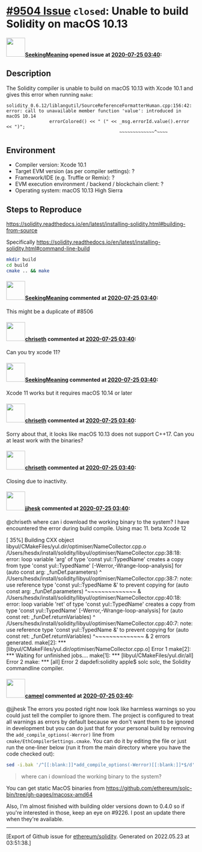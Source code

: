 # [\#9504 Issue](https://github.com/ethereum/solidity/issues/9504) `closed`: Unable to build Solidity on macOS 10.13

#### <img src="https://avatars.githubusercontent.com/u/57611653?u=287af43ff05cf1dd633a3ab7525a95c4bcf50824&v=4" width="50">[SeekingMeaning](https://github.com/SeekingMeaning) opened issue at [2020-07-25 03:40](https://github.com/ethereum/solidity/issues/9504):

<!--## Prerequisites

- First, many thanks for taking part in the community. We really appreciate that.
- We realize there is a lot of information requested here. We ask only that you do your best to provide as much information as possible so we can better help you.
- Support questions are better asked in one of the following locations:
	- [Solidity chat](https://gitter.im/ethereum/solidity)
	- [Stack Overflow](https://ethereum.stackexchange.com/)
- Ensure the issue isn't already reported.
- The issue should be reproducible with the latest solidity version; however, this isn't a hard requirement and being reproducible with an older version is sufficient.
-->

## Description

<!--Please shortly describe the bug you have found, and what you expect instead.-->

The Solidity compiler is unable to build on macOS 10.13 with Xcode 10.1 and gives this error when running `make`:

```
solidity_0.6.12/liblangutil/SourceReferenceFormatterHuman.cpp:156:42:
error: call to unavailable member function 'value': introduced in macOS 10.14
                errorColored() << " (" << _msg.errorId.value().error << ")";
                                          ~~~~~~~~~~~~~^~~~~
```

## Environment

- Compiler version: Xcode 10.1
- Target EVM version (as per compiler settings): ?
- Framework/IDE (e.g. Truffle or Remix): ?
- EVM execution environment / backend / blockchain client: ?
- Operating system: macOS 10.13 High Sierra

## Steps to Reproduce

<!--
Please provide a *minimal* source code example to trigger the bug you have found.
Please also mention any command line flags that are necessary for triggering the bug.
Provide as much information as necessary to reproduce the bug.

```solidity
// Some *minimal* Solidity source code to reproduce the bug.
// ...
```
-->

https://solidity.readthedocs.io/en/latest/installing-solidity.html#building-from-source

Specifically https://solidity.readthedocs.io/en/latest/installing-solidity.html#command-line-build

```bash
mkdir build
cd build
cmake .. && make
```


#### <img src="https://avatars.githubusercontent.com/u/57611653?u=287af43ff05cf1dd633a3ab7525a95c4bcf50824&v=4" width="50">[SeekingMeaning](https://github.com/SeekingMeaning) commented at [2020-07-25 03:40](https://github.com/ethereum/solidity/issues/9504#issuecomment-663802767):

This might be a duplicate of #8506

#### <img src="https://avatars.githubusercontent.com/u/9073706?v=4" width="50">[chriseth](https://github.com/chriseth) commented at [2020-07-25 03:40](https://github.com/ethereum/solidity/issues/9504#issuecomment-664253103):

Can you try xcode 11?

#### <img src="https://avatars.githubusercontent.com/u/57611653?u=287af43ff05cf1dd633a3ab7525a95c4bcf50824&v=4" width="50">[SeekingMeaning](https://github.com/SeekingMeaning) commented at [2020-07-25 03:40](https://github.com/ethereum/solidity/issues/9504#issuecomment-664256115):

Xcode 11 works but it requires macOS 10.14 or later

#### <img src="https://avatars.githubusercontent.com/u/9073706?v=4" width="50">[chriseth](https://github.com/chriseth) commented at [2020-07-25 03:40](https://github.com/ethereum/solidity/issues/9504#issuecomment-664259462):

Sorry about that, it looks like macOS 10.13 does not support C++17. Can you at least work with the binaries?

#### <img src="https://avatars.githubusercontent.com/u/9073706?v=4" width="50">[chriseth](https://github.com/chriseth) commented at [2020-07-25 03:40](https://github.com/ethereum/solidity/issues/9504#issuecomment-681019325):

Closing due to inactivity.

#### <img src="https://avatars.githubusercontent.com/u/629338?u=c7692a6fcb92dd3174f516171bafbf8495eb956d&v=4" width="50">[jjhesk](https://github.com/jjhesk) commented at [2020-07-25 03:40](https://github.com/ethereum/solidity/issues/9504#issuecomment-698824288):

@chriseth where can i download the working binary to the system? 
I have encountered the error during build compile.
Using mac 11. beta
Xcode 12

[ 35%] Building CXX object libyul/CMakeFiles/yul.dir/optimiser/NameCollector.cpp.o
/Users/hesdx/install/solidity/libyul/optimiser/NameCollector.cpp:38:18: error: loop variable 'arg' of type
      'const yul::TypedName' creates a copy from type 'const yul::TypedName' [-Werror,-Wrange-loop-analysis]
        for (auto const arg: _funDef.parameters)
                        ^
/Users/hesdx/install/solidity/libyul/optimiser/NameCollector.cpp:38:7: note: use reference type
      'const yul::TypedName &' to prevent copying
        for (auto const arg: _funDef.parameters)
             ^~~~~~~~~~~~~~~
                        &
/Users/hesdx/install/solidity/libyul/optimiser/NameCollector.cpp:40:18: error: loop variable 'ret' of type
      'const yul::TypedName' creates a copy from type 'const yul::TypedName' [-Werror,-Wrange-loop-analysis]
        for (auto const ret: _funDef.returnVariables)
                        ^
/Users/hesdx/install/solidity/libyul/optimiser/NameCollector.cpp:40:7: note: use reference type
      'const yul::TypedName &' to prevent copying
        for (auto const ret: _funDef.returnVariables)
             ^~~~~~~~~~~~~~~
                        &
2 errors generated.
make[2]: *** [libyul/CMakeFiles/yul.dir/optimiser/NameCollector.cpp.o] Error 1
make[2]: *** Waiting for unfinished jobs....
make[1]: *** [libyul/CMakeFiles/yul.dir/all] Error 2
make: *** [all] Error 2
dapdefi:solidity apple$ solc
solc, the Solidity commandline compiler.

#### <img src="https://avatars.githubusercontent.com/u/137030?v=4" width="50">[cameel](https://github.com/cameel) commented at [2020-07-25 03:40](https://github.com/ethereum/solidity/issues/9504#issuecomment-698841133):

@jjhesk The errors you posted right now look like harmless warnings so you could just tell the compiler to ignore them. The project is configured to treat all warnings as errors by default because we don't want them to be ignored in development but you can do just that for your personal build by removing the `add_compile_options(-Werror)` line from `cmake/EthCompilerSettings.cmake`. You can do it by editing the file or just run the one-liner below (run it from the main directory where you have the code checked out):

```bash
sed -i.bak '/^[[:blank:]]*add_compile_options(-Werror)[[:blank:]]*$/d' cmake/EthCompilerSettings.cmake
```

> where can i download the working binary to the system?

You can get static MacOS binaries from https://github.com/ethereum/solc-bin/tree/gh-pages/macosx-amd64

Also, I'm almost finished with building older versions down to 0.4.0 so if you're interested in those, keep an eye on #9226. I post an update there when they're available.


-------------------------------------------------------------------------------



[Export of Github issue for [ethereum/solidity](https://github.com/ethereum/solidity). Generated on 2022.05.23 at 03:51:38.]
